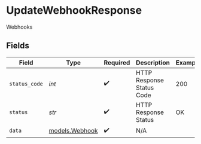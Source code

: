 # UpdateWebhookResponse

Webhooks


## Fields

| Field                                  | Type                                   | Required                               | Description                            | Example                                |
| -------------------------------------- | -------------------------------------- | -------------------------------------- | -------------------------------------- | -------------------------------------- |
| `status_code`                          | *int*                                  | :heavy_check_mark:                     | HTTP Response Status Code              | 200                                    |
| `status`                               | *str*                                  | :heavy_check_mark:                     | HTTP Response Status                   | OK                                     |
| `data`                                 | [models.Webhook](../models/webhook.md) | :heavy_check_mark:                     | N/A                                    |                                        |